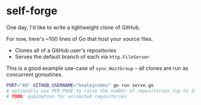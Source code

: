 # self-forge

One day, I'd like to write a lightweight clone of GitHub.

For now, here's ~100 lines of Go that host your source files.

- Clones all of a GitHub user's repositories
- Serves the default branch of each via `http.FileServer`

This is a good example use-case of `sync.WaitGroup` – all clones are run as concurrent goroutines.

```bash
PORT="80" GITHUB_USERNAME="healeycodes" go run serve.go
# optionally use PER_PAGE to raise the number of repositories (up to 100)
# TODO: pagination for unlimited repositories
```
